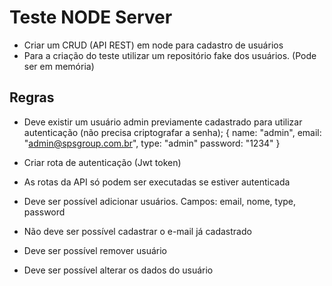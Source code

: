 # Teste NODE Server

- Criar um CRUD (API REST) em node para cadastro de usuários
- Para a criação do teste utilizar um repositório fake dos usuários. (Pode ser em memória)

## Regras

- Deve existir um usuário admin previamente cadastrado para utilizar autenticação (não precisa criptografar a senha);
  {
    name: "admin",
    email: "admin@spsgroup.com.br",
    type: "admin"
    password: "1234"
  }

- Criar rota de autenticação (Jwt token)
- As rotas da API só podem ser executadas se estiver autenticada
- Deve ser possível adicionar usuários. Campos: email, nome, type, password
- Não deve ser possível cadastrar o e-mail já cadastrado
- Deve ser possível remover usuário
- Deve ser possível alterar os dados do usuário
